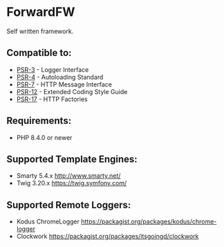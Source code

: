 ForwardFW
=========

Self written framework.

Compatible to:
--------------

- [PSR-3](http://www.php-fig.org/psr/psr-3/) - Logger Interface
- [PSR-4](http://www.php-fig.org/psr/psr-4/) - Autoloading Standard
- [PSR-7](http://www.php-fig.org/psr/psr-7/) - HTTP Message Interface
- [PSR-12](http://www.php-fig.org/psr/psr-12/) - Extended Coding Style Guide
- [PSR-17](http://www.php-fig.org/psr/psr-17/) - HTTP Factories

Requirements:
-------------

- PHP 8.4.0 or newer

Supported Template Engines:
---------------------------

- Smarty 5.4.x http://www.smarty.net/
- Twig 3.20.x https://twig.symfony.com/

Supported Remote Loggers:
-------------------------

- Kodus ChromeLogger https://packagist.org/packages/kodus/chrome-logger
- Clockwork https://packagist.org/packages/itsgoingd/clockwork
